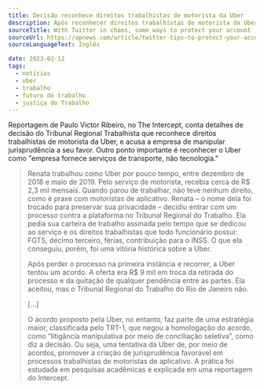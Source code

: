 ```yaml
---
title: Decisão reconhece direitos trabalhistas de motorista da Uber
description: Após reconhecer direitos trabalhistas de motorista da Uber, TRT acusa a empresa de manipular jurisprudência a seu favor.
sourceTitle: With Twitter in chaos, some ways to protect your account
sourceUrl: https://apnews.com/article/twitter-tips-to-protect-your-account-7f2eb222c81691fe2567718d601509fd
sourceLanguageText: Inglês

date: 2023-02-12
tags:
  - notícias
  - uber
  - trabalho
  - futuro do trabalho
  - justiça do Trabalho
---
```


Reportagem de Paulo Victor Ribeiro, no The Intercept, conta detalhes de decisão do Tribunal Regional Trabalhista que reconhece direitos trabalhistas de motorista da Uber, e acusa a empresa de manipular jurisprudência a seu favor. Outro ponto importante é reconhecer o Uber como "empresa fornece serviços de transporte, não tecnologia."

> Renata trabalhou como Uber por pouco tempo, entre dezembro de 2018 e maio de 2019. Pelo serviço de motorista, recebia cerca de R$ 2,3 mil mensais. Quando parou de trabalhar, não teve nenhum direito, como é praxe com motoristas de aplicativo. Renata – o nome dela foi trocado para preservar sua privacidade – decidiu entrar com um processo contra a plataforma no Tribunal Regional do Trabalho. Ela pedia sua carteira de trabalho assinada pelo tempo que se dedicou ao serviço e os direitos trabalhistas que todo funcionário possui: FGTS, décimo terceiro, férias, contribuição para o INSS. O que ela conseguiu, porém, foi uma vitória histórica sobre a Uber.
>
> Após perder o processo na primeira instância e recorrer, a Uber tentou um acordo. A oferta era R$ 9 mil em troca da retirada do processo e da quitação de qualquer pendência entre as partes. Ela aceitou, mas o Tribunal Regional do Trabalho do Rio de Janeiro não.
>
> [...]
>
> O acordo proposto pela Uber, no entanto, faz parte de uma estratégia maior, classificada pelo TRT-1, que negou a homologação do acordo, como “litigância manipulativa por meio de conciliação seletiva”, como diz a decisão. Ou seja, uma tentativa da Uber de, por meio de acordos, promover a criação de jurisprudência favorável em processos trabalhistas de motoristas de aplicativo. A prática foi estudada em pesquisas acadêmicas e explicada em uma reportagem do Intercept.
